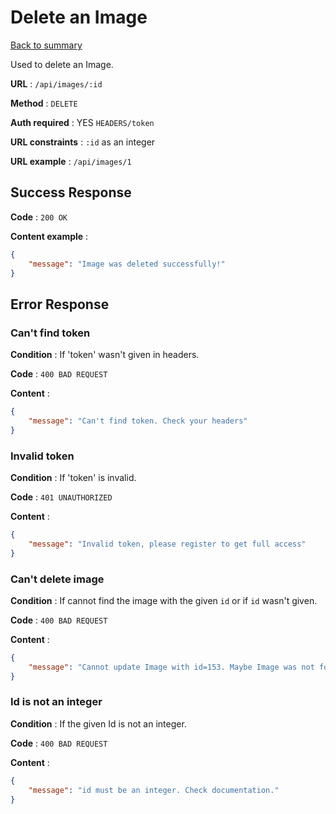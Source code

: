 # Delete an Image

[Back to summary](../../README.md)  

Used to delete an Image.

**URL** : `/api/images/:id`

**Method** : `DELETE`

**Auth required** : YES `HEADERS/token`

**URL constraints** : `:id` as an integer

**URL example** : `/api/images/1`

## Success Response

**Code** : `200 OK`

**Content example** :

```json
{
    "message": "Image was deleted successfully!"
}
```

## Error Response

### Can't find token

**Condition** : If 'token' wasn't given in headers.

**Code** : `400 BAD REQUEST`

**Content** :

```json
{
    "message": "Can't find token. Check your headers"
}
```

### Invalid token

**Condition** : If 'token' is invalid.

**Code** : `401 UNAUTHORIZED`

**Content** :

```json
{
    "message": "Invalid token, please register to get full access"
}
```

### Can't delete image

**Condition** : If cannot find the image with the given `id` or if `id` wasn't given.

**Code** : `400 BAD REQUEST`

**Content** :

```json
{
    "message": "Cannot update Image with id=153. Maybe Image was not found!"
}
```

### Id is not an integer

**Condition** : If the given Id is not an integer.

**Code** : `400 BAD REQUEST`

**Content** :

```json
{
    "message": "id must be an integer. Check documentation."
}
```
